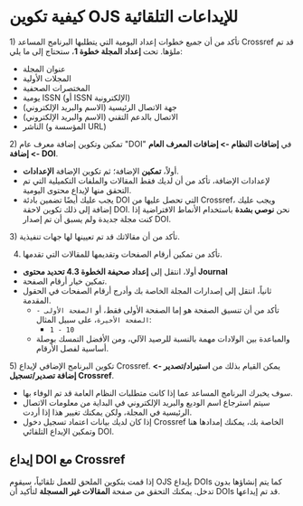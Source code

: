 # كيفية تكوين OJS للإيداعات التلقائية

<unk> 1) تأكد من أن جميع خطوات إعداد اليومية التي يتطلبها البرنامج المساعد Crossref قد تم ملؤها. تحت **إعداد المجلة خطوة 1**، ستحتاج إلى ما يلي:

-   عنوان المجلة
-   المجلات الأولية
-   المختصرات الصحفية
-   يومية ISSN (أو ISSN الإلكترونية)
-   جهة الاتصال الرئيسية (الاسم والبريد الإلكتروني)
-   الاتصال بالدعم التقني (الاسم والبريد الإلكتروني)
-   الناشر (المؤسسة و URL)

<unk> 2) تمكين وتكوين إضافة معرف عام "DOI" في **إضافات النظام -\> إضافات المعرف العام -\> إضافة DOI**.

-   أولاً، **تمكين** الإضافة؛ ثم تكوين الإضافة **الإعدادات**.
-   لإعدادات الإضافة، تأكد من أن لديك فقط المقالات والملفات التكميلية التي تم التحقق منها لإيداع محتوى اليومية.
-   يجب عليك أيضًا تضمين بادئة DOI التي تحصل عليها من Crossref، ويجب عليك إضافة إلى ذلك تكوين لاحقة DOI. نحن **نوصي بشدة** باستخدام الأنماط الافتراضية إذا كنت مجلة جديدة ولم يسبق أن تم إصدار DOI.

<unk> 3) تأكد من أن مقالاتك قد تم تعيينها لها جهات تنفيذية.

4) تأكد من تمكين أرقام الصفحات وتقديمها للمقالات التي تقدمها.

- أولا، انتقل إلى **إعداد صحيفة الخطوة 4.3 تحديد محتوى Journal**
- تمكين خيار أرقام الصفحة.
- ثانياً، انتقل إلى إصدارات المجلة الخاصة بك وأدرج أرقام الصفحات في الحقول المقدمة.
    - تأكد من أن تنسيق الصفحة هو إما الصفحة الأولى فقط، أو `الصفحة الأولى - الصفحة الأخيرة`، على سبيل المثال:
        - `1 - 10`
    - والمباعدة بين الولادات مهمة بالنسبة للرصيد الآلي، ومن الأفضل التمسك بوصلة أساسية لفصل الأرقام.

<unk> 5) تكوين البرنامج الإضافي لإيداع Crossref. يمكن القيام بذلك من **استيراد/تصدير -\> إضافة تصدير/تسجيل Crossref**.

-   سوف يخبرك البرنامج المساعد عما إذا كانت متطلبات النظام العامة قد تم الوفاء بها.
-   سيتم استرجاع اسم الوديع والبريد الإلكتروني في البداية من معلومات الاتصال الرئيسية في المجلة، ولكن يمكنك تغيير هذا إذا أردت.
-   إذا كان لديك بيانات اعتماد تسجيل دخول Crossref الخاصة بك، يمكنك إمدادها هنا وتمكين الإيداع التلقائي DOI.

## إيداع DOI مع Crossref

إذا قمت بتكوين الملحق للعمل تلقائياً، سيقوم OJS بإيداع DOIs كما يتم إنشاؤها بدون تدخل. يمكنك التحقق من صفحة **المقالات غير المسجلة** لتأكيد أن DOIs قد تم إيداعها.
